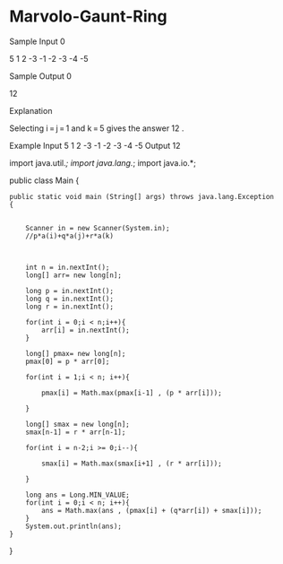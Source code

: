# Marvolo-Gaunt-Ring
Sample Input 0

5 1 2 -3
-1 -2 -3 -4 -5

Sample Output 0

12

Explanation

Selecting i = j = 1 and k = 5 gives the answer 
12
.

Example
Input
5 1 2 -3
-1 -2 -3 -4 -5
Output
12


import java.util.*;
import java.lang.*;
import java.io.*;

public class Main
{

    public static void main (String[] args) throws java.lang.Exception
    {
		
		
		Scanner in = new Scanner(System.in);
		//p*a(i)+q*a(j)+r*a(k)
		
		
		
		int n = in.nextInt();
		long[] arr= new long[n];
		
		long p = in.nextInt();
		long q = in.nextInt();
		long r = in.nextInt();
		
		for(int i = 0;i < n;i++){
			arr[i] = in.nextInt();
		}
		
		long[] pmax= new long[n];
		pmax[0] = p * arr[0];
		
		for(int i = 1;i < n; i++){
			
			pmax[i] = Math.max(pmax[i-1] , (p * arr[i]));
				
		}
		
		long[] smax = new long[n];
		smax[n-1] = r * arr[n-1];
		
		for(int i = n-2;i >= 0;i--){
			
			smax[i] = Math.max(smax[i+1] , (r * arr[i]));
			
		}
		
		long ans = Long.MIN_VALUE;
		for(int i = 0;i < n; i++){
			ans = Math.max(ans , (pmax[i] + (q*arr[i]) + smax[i]));
		}
		System.out.println(ans);
    }
}
